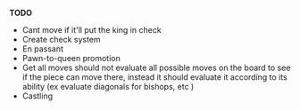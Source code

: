 **TODO**
* Cant move if it'll put the king in check
* Create check system
* En passant
* Pawn-to-queen promotion
* Get all moves should not evaluate all possible moves on the board to see if the piece can move there, instead it should evaluate it according to its ability (ex evaluate diagonals for bishops, etc )
* Castling